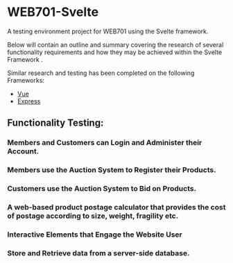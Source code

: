 # WEB701-Svelte
A testing environment project for WEB701 using the Svelte framework.

Below will contain an outline and summary covering the research of several functionality requirements and how they may be achieved within the Svelte Framework .

Similar research and testing has been completed on the following Frameworks:
* [Vue](https://github.com/Jason-MacDonald/WEB701-Vue)
* [Express](https://github.com/Jason-MacDonald/WEB701-Express)

## Functionality Testing:
### Members and Customers can Login and Administer their Account.

### Members use the Auction System to Register their Products.

### Customers use the Auction System to Bid on Products.

### A web-based product postage calculator that provides the cost of postage according to size, weight, fragility etc.

### Interactive Elements that Engage the Website User

### Store and Retrieve data from a server-side database.
